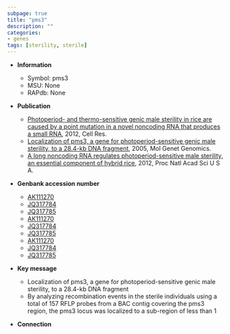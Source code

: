 ```yaml
---
subpage: true
title: "pms3"
description: ""
categories:
- genes
tags: [sterility, sterile]
---
```


* **Information**  
    + Symbol: pms3  
    + MSU: None  
    + RAPdb: None  

* **Publication**  
    + [Photoperiod- and thermo-sensitive genic male sterility in rice are caused by a point mutation in a novel noncoding RNA that produces a small RNA](http://www.ncbi.nlm.nih.gov/pubmed?term=Photoperiod-+and+thermo-sensitive+genic+male+sterility+in+rice+are+caused+by+a+point+mutation+in+a+novel+noncoding+RNA+that+produces+a+small+RNA%5BTitle%5D), 2012, Cell Res.
    + [Localization of pms3, a gene for photoperiod-sensitive genic male sterility, to a 28.4-kb DNA fragment](http://www.ncbi.nlm.nih.gov/pubmed?term=Localization+of+pms3,+a+gene+for+photoperiod-sensitive+genic+male+sterility,+to+a+28.4-kb+DNA+fragment%5BTitle%5D), 2005, Mol Genet Genomics.
    + [A long noncoding RNA regulates photoperiod-sensitive male sterility, an essential component of hybrid rice](http://www.ncbi.nlm.nih.gov/pubmed?term=A+long+noncoding+RNA+regulates+photoperiod-sensitive+male+sterility,+an+essential+component+of+hybrid+rice%5BTitle%5D), 2012, Proc Natl Acad Sci U S A.

* **Genbank accession number**  
    + [AK111270](http://www.ncbi.nlm.nih.gov/nuccore/AK111270)
    + [JQ317784](http://www.ncbi.nlm.nih.gov/nuccore/JQ317784)
    + [JQ317785](http://www.ncbi.nlm.nih.gov/nuccore/JQ317785)
    + [AK111270](http://www.ncbi.nlm.nih.gov/nuccore/AK111270)
    + [JQ317784](http://www.ncbi.nlm.nih.gov/nuccore/JQ317784)
    + [JQ317785](http://www.ncbi.nlm.nih.gov/nuccore/JQ317785)
    + [AK111270](http://www.ncbi.nlm.nih.gov/nuccore/AK111270)
    + [JQ317784](http://www.ncbi.nlm.nih.gov/nuccore/JQ317784)
    + [JQ317785](http://www.ncbi.nlm.nih.gov/nuccore/JQ317785)

* **Key message**  
    + Localization of pms3, a gene for photoperiod-sensitive genic male sterility, to a 28.4-kb DNA fragment
    + By analyzing recombination events in the sterile individuals using a total of 157 RFLP probes from a BAC contig covering the pms3 region, the pms3 locus was localized to a sub-region of less than 1

* **Connection**  




